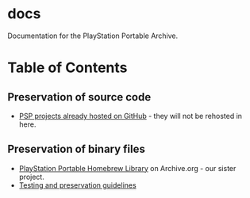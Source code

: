 # docs
 Documentation for the PlayStation Portable Archive.

# Table of Contents

## Preservation of source code

- [PSP projects already hosted on GitHub](other-projects.md) - they will not be rehosted in here.

## Preservation of binary files

- [PlayStation Portable Homebrew Library](https://archive.org/details/psp-homebrew-library) on Archive.org - our sister project. 
- [Testing and preservation guidelines](testing-guidelines.md)
